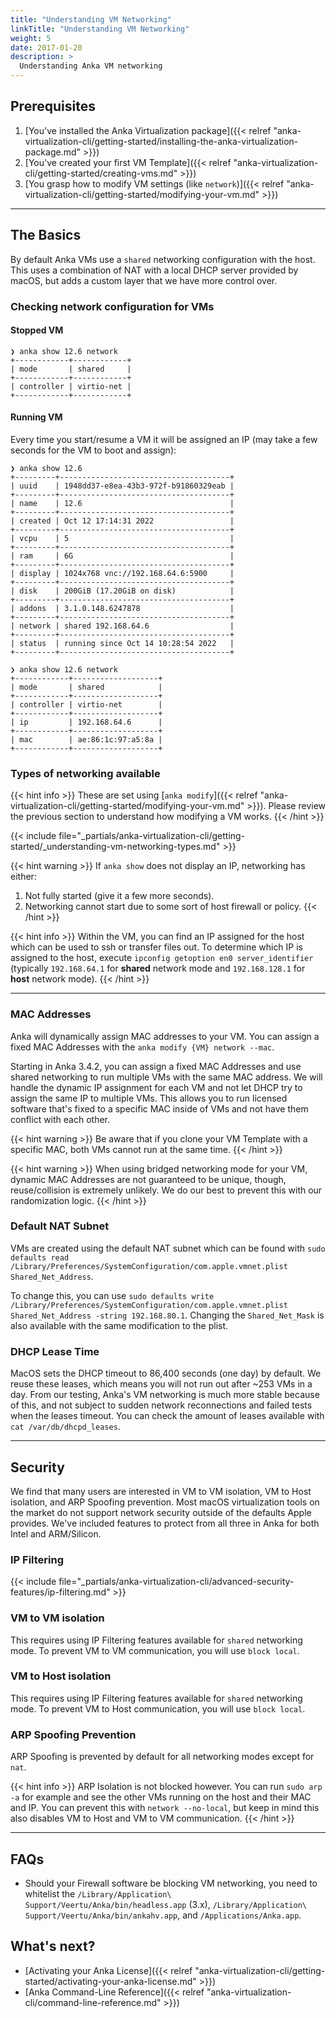 ```yaml
---
title: "Understanding VM Networking"
linkTitle: "Understanding VM Networking"
weight: 5
date: 2017-01-20
description: >
  Understanding Anka VM networking
---
```


## Prerequisites

1. [You've installed the Anka Virtualization package]({{< relref "anka-virtualization-cli/getting-started/installing-the-anka-virtualization-package.md" >}})
2. [You've created your first VM Template]({{< relref "anka-virtualization-cli/getting-started/creating-vms.md" >}})
3. [You grasp how to modify VM settings (like `network`)]({{< relref "anka-virtualization-cli/getting-started/modifying-your-vm.md" >}})

---

## The Basics

By default Anka VMs use a `shared` networking configuration with the host. This uses a combination of NAT with a local DHCP server provided by macOS, but adds a custom layer that we have more control over.

### Checking network configuration for VMs

#### Stopped VM

```shell
❯ anka show 12.6 network
+------------+------------+
| mode       | shared     |
+------------+------------+
| controller | virtio-net |
+------------+------------+
```

#### Running VM

Every time you start/resume a VM it will be assigned an IP (may take a few seconds for the VM to boot and assign):

```shell
❯ anka show 12.6
+---------+--------------------------------------+
| uuid    | 1948dd37-e8ea-43b3-972f-b91860329eab |
+---------+--------------------------------------+
| name    | 12.6                                 |
+---------+--------------------------------------+
| created | Oct 12 17:14:31 2022                 |
+---------+--------------------------------------+
| vcpu    | 5                                    |
+---------+--------------------------------------+
| ram     | 6G                                   |
+---------+--------------------------------------+
| display | 1024x768 vnc://192.168.64.6:5900     |
+---------+--------------------------------------+
| disk    | 200GiB (17.20GiB on disk)            |
+---------+--------------------------------------+
| addons  | 3.1.0.148.6247878                    |
+---------+--------------------------------------+
| network | shared 192.168.64.6                  |
+---------+--------------------------------------+
| status  | running since Oct 14 10:28:54 2022   |
+---------+--------------------------------------+

❯ anka show 12.6 network
+------------+-------------------+
| mode       | shared            |
+------------+-------------------+
| controller | virtio-net        |
+------------+-------------------+
| ip         | 192.168.64.6      |
+------------+-------------------+
| mac        | ae:86:1c:97:a5:8a |
+------------+-------------------+
```

### Types of networking available

{{< hint info >}}
These are set using [`anka modify`]({{< relref "anka-virtualization-cli/getting-started/modifying-your-vm.md" >}}). Please review the previous section to understand how modifying a VM works.
{{< /hint >}}

{{< include file="_partials/anka-virtualization-cli/getting-started/_understanding-vm-networking-types.md" >}}

{{< hint warning >}}
If `anka show` does not display an IP, networking has either:
1. Not fully started (give it a few more seconds).
2. Networking cannot start due to some sort of host firewall or policy.
{{< /hint >}}

{{< hint info >}}
Within the VM, you can find an IP assigned for the host which can be used to ssh or transfer files out. To determine which IP is assigned to the host, execute `ipconfig getoption en0 server_identifier` (typically `192.168.64.1` for **shared** network mode and `192.168.128.1` for **host** network mode).
{{< /hint >}}

---

### MAC Addresses

Anka will dynamically assign MAC addresses to your VM. You can assign a fixed MAC Addresses with the `anka modify {VM} network --mac`.

Starting in Anka 3.4.2, you can assign a fixed MAC Addresses and use shared networking to run multiple VMs with the same MAC address. We will handle the dynamic IP assignment for each VM and not let DHCP try to assign the same IP to multiple VMs. This allows you to run licensed software that's fixed to a specific MAC inside of VMs and not have them conflict with each other.

{{< hint warning >}}
Be aware that if you clone your VM Template with a specific MAC, both VMs cannot run at the same time.
{{< /hint >}}


{{< hint warning >}}
When using bridged networking mode for your VM, dynamic MAC Addresses are not guaranteed to be unique, though, reuse/collision is extremely unlikely. We do our best to prevent this with our randomization logic.
{{< /hint >}}

### Default NAT Subnet

VMs are created using the default NAT subnet which can be found with `sudo defaults read /Library/Preferences/SystemConfiguration/com.apple.vmnet.plist Shared_Net_Address`.

To change this, you can use `sudo defaults write /Library/Preferences/SystemConfiguration/com.apple.vmnet.plist Shared_Net_Address -string 192.168.80.1`. Changing the `Shared_Net_Mask` is also available with the same modification to the plist.

### DHCP Lease Time

MacOS sets the DHCP timeout to 86,400 seconds (one day) by default. We reuse these leases, which means you will not run out after ~253 VMs in a day. From our testing, Anka's VM networking is much more stable because of this, and not subject to sudden network reconnections and failed tests when the leases timeout. You can check the amount of leases available with `cat /var/db/dhcpd_leases`.

<!-- In order to change this default TTL, you can use `sudo defaults write /Library/Preferences/SystemConfiguration/com.apple.InternetSharing.default.plist bootpd -dict DHCPLeaseTimeSecs -int 1200` (1200 = 20 minutes). -->

---

## Security

We find that many users are interested in VM to VM isolation, VM to Host isolation, and ARP Spoofing prevention. Most macOS virtualization tools on the market do not support network security outside of the defaults Apple provides. We've included features to protect from all three in Anka for both Intel and ARM/Silicon.

### IP Filtering

{{< include file="_partials/anka-virtualization-cli/advanced-security-features/ip-filtering.md" >}}

### VM to VM isolation

This requires using IP Filtering features available for `shared` networking mode. To prevent VM to VM communication, you will use `block local`.

### VM to Host isolation

This requires using IP Filtering features available for `shared` networking mode. To prevent VM to Host communication, you will use `block local`.

### ARP Spoofing Prevention

ARP Spoofing is prevented by default for all networking modes except for `nat`.

{{< hint info >}}
ARP Isolation is not blocked however. You can run `sudo arp -a` for example and see the other VMs running on the host and their MAC and IP. You can prevent this with `network --no-local`, but keep in mind this also disables VM to Host and VM to VM communication.
{{< /hint >}}

---

## FAQs

- Should your Firewall software be blocking VM networking, you need to whitelist the `/Library/Application\ Support/Veertu/Anka/bin/headless.app` (3.x), `/Library/Application\ Support/Veertu/Anka/bin/ankahv.app`, and `/Applications/Anka.app`.

## What's next?

- [Activating your Anka License]({{< relref "anka-virtualization-cli/getting-started/activating-your-anka-license.md" >}})
- [Anka Command-Line Reference]({{< relref "anka-virtualization-cli/command-line-reference.md" >}})
